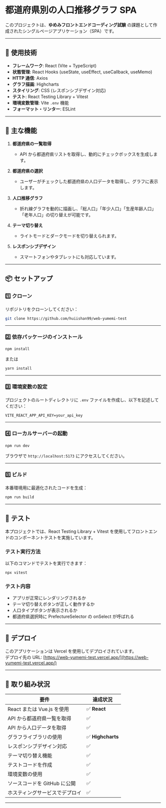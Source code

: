 
# **都道府県別の人口推移グラフ SPA**

このプロジェクトは、**ゆめみフロントエンドコーディング試験** の課題として作成されたシングルページアプリケーション（SPA）です。  

---

## **🚀 使用技術**

- **フレームワーク**: React (Vite + TypeScript)
- **状態管理**: React Hooks (useState, useEffect, useCallback, useMemo)
- **HTTP 通信**: Axios
- **グラフ描画**: Highcharts
- **スタイリング**: CSS (レスポンシブデザイン対応)
- **テスト**: React Testing Library + Vitest
- **環境変数管理**: Vite `.env` 機能
- **フォーマット・リンター**: ESLint

---

## **📌 主な機能**

1. **都道府県の一覧取得**
   - API から都道府県リストを取得し、動的にチェックボックスを生成します。

2. **都道府県の選択**
   - ユーザーがチェックした都道府県の人口データを取得し、グラフに表示します。

3. **人口推移グラフ**
   - 折れ線グラフを動的に描画し、「総人口」「年少人口」「生産年齢人口」「老年人口」の切り替えが可能です。

4. **テーマ切り替え**
   - ライトモードとダークモードを切り替えられます。

5. **レスポンシブデザイン**
   - スマートフォンやタブレットにも対応しています。

---

## **📦 セットアップ**

### **1️⃣ クローン**
リポジトリをクローンしてください：
```sh
git clone https://github.com/huiishan99/web-yumemi-test
```

---

### **2️⃣ 依存パッケージのインストール**
```sh
npm install
```
または
```sh
yarn install
```

---

### **3️⃣ 環境変数の設定**
プロジェクトのルートディレクトリに `.env` ファイルを作成し、以下を記述してください：
```env
VITE_REACT_APP_API_KEY=your_api_key
```

---

### **4️⃣ ローカルサーバーの起動**
```sh
npm run dev
```
ブラウザで `http://localhost:5173` にアクセスしてください。

---

### **5️⃣ ビルド**
本番環境用に最適化されたコードを生成：
```sh
npm run build
```

---

## **📝 テスト**

本プロジェクトでは、React Testing Library + Vitest を使用してフロントエンドのコンポーネントテストを実施しています。

### **テスト実行方法**
以下のコマンドでテストを実行できます：
```sh
npx vitest
```

### **テスト内容**
- アプリが正常にレンダリングされるか
- テーマ切り替えボタンが正しく動作するか
- 人口タイプボタンが表示されるか
- 都道府県選択時に PrefectureSelector の onSelect が呼ばれる

---

## **🌟 デプロイ**

このアプリケーションは Vercel を使用してデプロイされています。  
デプロイ先の URL: [https://web-yumemi-test.vercel.app/](https://web-yumemi-test.vercel.app/)

---

## **📌 取り組み状況**

| 要件 | 達成状況 |
|------|---------|
| React または Vue.js を使用 | ✅ **React** |
| API から都道府県一覧を取得 | ✅ |
| API から人口データを取得 | ✅ |
| グラフライブラリの使用 | ✅ **Highcharts** |
| レスポンシブデザイン対応 | ✅ |
| テーマ切り替え機能 | ✅ |
| テストコードを作成 | ✅ |
| 環境変数の使用 | ✅ |
| ソースコードを GitHub に公開 | ✅ |
| ホスティングサービスでデプロイ | ✅ |

---



